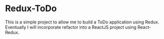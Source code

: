 # Redux-ToDo

This is a simple project to allow me to build a ToDo application
using Redux. Eventually I will incorporate refactor into a ReactJS
project using React-Redux.
